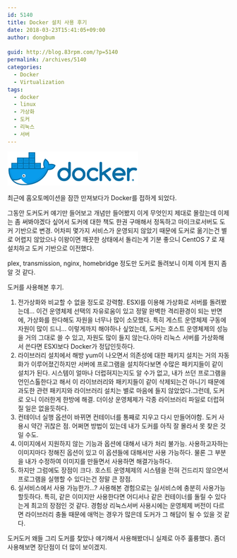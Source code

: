 ```yaml
---
id: 5140
title: Docker 설치 사용 후기
date: 2018-03-23T15:41:05+09:00
author: dongbum

guid: http://blog.83rpm.com/?p=5140
permalink: /archives/5140
categories:
  - Docker
  - Virtualization
tags:
  - docker
  - linux
  - 가상화
  - 도커
  - 리눅스
  - 서버
---
```

![](/assets/images/docker_horizontal.png)

최근에 홈오토메이션을 잠깐 만져보다가 Docker를 접하게 되었다.

그동안 도커도커 얘기만 들어보고 개념만 들어봤지 이게 무엇인지 제대로 몰랐는데 이제는 좀 써봐야겠다 싶어서 도커에 대한 책도 한권 구매해서 정독하고 마이크로서버도 도커 기반으로 변경. 어차피 몇가지 서비스가 운영되지 않았기 때문에 도커로 옮기는건 별로 어렵지 않았으나 이왕이면 깨끗한 상태에서 돌리는게 기분 좋으니 CentOS 7 로 재설치하고 도커 기반으로 이전했다.

plex, transmission, nginx, homebridge 정도만 도커로 돌려보니 이제 이게 뭔지 좀 알 것 같다.

도커를 사용해본 후기.

  1. 전가상화와 비교할 수 없을 정도로 강력함.
    ESXI를 이용해 가상화로 서버를 돌려봤는데... 이건 운영체제 선택의 자유로움이 있고 정말 완벽한 격리환경이 되는 반면에, 가상화를 한다해도 자원을 너무나 많이 소모했다. 특히 게스트 운영체제 구동에 자원이 많이 드니... 이렇게까지 해야하나 싶었는데, 도커는 호스트 운영체제의 성능을 거의 그대로 쓸 수 있고, 자원도 많이 들지 않는다.아마 리눅스 서버를 가상화해서 쓴다면 ESXI보다 Docker가 정답인듯하다.
  2. 라이브러리 설치에서 해방
    yum이 나오면서 의존성에 대한 패키지 설치는 거의 자동화가 이루어졌긴하지만 서버에 프로그램을 설치하다보면 수많은 패키지들이 같이 설치가 된다. 시스템이 얼마나 더럽혀지는지도 알 수가 없고, 내가 쓰던 프로그램을 언인스톨한다고 해서 이 라이브러리와 패키지들이 같이 삭제되는건 아니기 때문에 과도한 관련 패키지와 라이브러리 설치는 별로 마음에 들지 않았었다.그런데, 도커로 오니 이러한게 한방에 해결. 더이상 운영체제가 각종 라이브러리 파일로 더럽혀질 일은 없을듯하다.
  3. 컨테이너 실행 옵션이 바뀌면 컨테이너를 통째로 지우고 다시 만들어야함.
    도커 사용시 약간 귀찮은 점. 어쩌면 방법이 있는데 내가 도커를 아직 잘 몰라서 못 찾은 것일 수도.
  4. 이미지에서 지원하지 않는 기능과 옵션에 대해서 내가 처리 불가능.
    사용하고자하는 이미지마다 정해진 옵션이 있고 이 옵션들에 대해서만 사용 가능하다.
    물론 그 부분을 내가 수정하여 이미지를 만들면서 사용하면 해결가능하다.
  5. 하지만 그럼에도 장점이 크다.
    호스트 운영체제의 시스템을 전혀 건드리지 않으면서 프로그램을 실행할 수 있다는건 정말 큰 장점.
  6. 실서비스에서 사용 가능한가...?
    사용해본 경험으로는 실서비스에 충분히 사용가능할듯하다.
    특히, 같은 이미지만 사용한다면 어디서나 같은 컨테이너를 돌릴 수 있다는게 최고의 장점인 것 같다.
    경험상 리눅스서버 사용시에는 운영체제 버전이 다르면 라이브러리 충돌 때문에 애먹는 경우가 많은데 도커가 그 해답이 될 수 있을 것 같다.

도커도커 왜들 그리 도커를 찾았나 얘기해서 사용해봤더니 실제로 아주 훌륭했다. 좀더 사용해보면 장단점이 더 많이 보이겠지.
